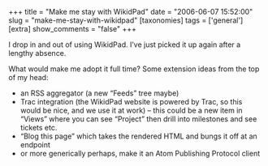 +++
title = "Make me stay with WikidPad"
date = "2006-06-07 15:52:00"
slug = "make-me-stay-with-wikidpad"
[taxonomies]
tags = ['general']
[extra]
show_comments = "false"
+++

I drop in and out of using WikidPad. I’ve just picked it up again after a lengthy absence.

What would make me adopt it full time? Some extension ideas from the top of my head:

- an RSS aggregator (a new “Feeds” tree maybe)
- Trac integration (the WikidPad website is powered by Trac, so this would be nice, and we use it at work) – this could be a new item in “Views” where you can see “Project” then drill into milestones and see tickets etc.
- “Blog this page” which takes the rendered HTML and bungs it off at an endpoint
- or more generically perhaps, make it an Atom Publishing Protocol client
